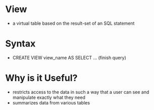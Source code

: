 # View
- a virtual table based on the result-set of an SQL statement

# Syntax
- CREATE VIEW view_name AS SELECT ... (finish query)

# Why is it Useful?
- restricts access to the data in such a way that a user can see and manipulate exactly what they need
- summarizes data from various tables 